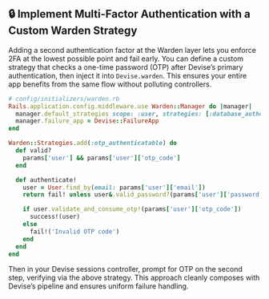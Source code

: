 ## 🔒 Implement Multi-Factor Authentication with a Custom Warden Strategy

Adding a second authentication factor at the Warden layer lets you enforce 2FA at the lowest possible point and fail early. You can define a custom strategy that checks a one-time password (OTP) after Devise’s primary authentication, then inject it into `Devise.warden`. This ensures your entire app benefits from the same flow without polluting controllers.

```ruby
# config/initializers/warden.rb
Rails.application.config.middleware.use Warden::Manager do |manager|
  manager.default_strategies scope: :user, strategies: [:database_authenticatable, :otp_authenticatable]
  manager.failure_app = Devise::FailureApp
end

Warden::Strategies.add(:otp_authenticatable) do
  def valid?
    params['user'] && params['user']['otp_code']
  end

  def authenticate!
    user = User.find_by(email: params['user']['email'])
    return fail! unless user&.valid_password?(params['user']['password'])

    if user.validate_and_consume_otp!(params['user']['otp_code'])
      success!(user)
    else
      fail!('Invalid OTP code')
    end
  end
end
```

Then in your Devise sessions controller, prompt for OTP on the second step, verifying via the above strategy. This approach cleanly composes with Devise’s pipeline and ensures uniform failure handling.